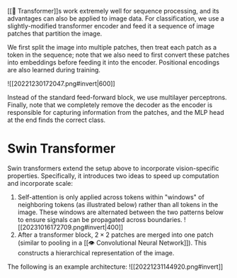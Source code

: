 [[🦾 Transformer]]s work extremely well for sequence processing, and its advantages can also be applied to image data. For classification, we use a slightly-modified transformer encoder and feed it a sequence of image patches that partition the image.

We first split the image into multiple patches, then treat each patch as a token in the sequence; note that we also need to first convert these patches into embeddings before feeding it into the encoder. Positional encodings are also learned during training.

![[20221230172047.png#invert|600]]

Instead of the standard feed-forward block, we use multilayer perceptrons. Finally, note that we completely remove the decoder as the encoder is responsible for capturing information from the patches, and the MLP head at the end finds the correct class.

# Swin Transformer
Swin transformers extend the setup above to incorporate vision-specific properties. Specifically, it introduces two ideas to speed up computation and incorporate scale:
1. Self-attention is only applied across tokens within "windows" of neighboring tokens (as illustrated below) rather than all tokens in the image. These windows are alternated between the two patterns below to ensure signals can be propagated across boundaries.
	![[20231016172709.png#invert|400]]
2. After a transformer block, $2 \times 2$ patches are merged into one patch (similar to pooling in a [[👁️ Convolutional Neural Network]]). This constructs a hierarchical representation of the image.

The following is an example architecture:
![[20221231144920.png#invert]]